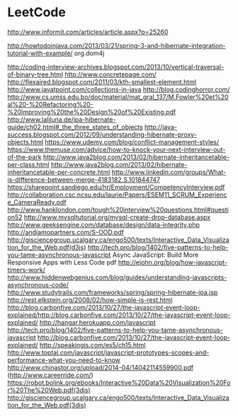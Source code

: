 LeetCode
========
http://www.informit.com/articles/article.aspx?p=25260

http://howtodoinjava.com/2013/03/21/spring-3-and-hibernate-integration-tutorial-with-example/
org.dom4j

http://coding-interview-archives.blogspot.com/2013/10/vertical-traversal-of-binary-tree.html
http://www.concretepage.com/
http://flexaired.blogspot.com/2011/03/kth-smallest-element.html
http://www.javatpoint.com/collections-in-java
http://blog.codinghorror.com/
http://www.cs.umss.edu.bo/doc/material/mat_gral_137/M.Fowler%20et%20al%20-%20Refactoring%20-%20Improving%20the%20Design%20of%20Existing.pdf
http://www.laliluna.de/jpa-hibernate-guide/ch02.html#_the_three_states_of_objects
http://java-success.blogspot.com/2012/09/understanding-hibernate-proxy-objects.html
https://www.udemy.com/blog/conflict-management-styles/
https://www.themuse.com/advice/how-to-knock-your-next-interview-out-of-the-park
http://www.java2blog.com/2013/02/hibernate-inheritancetable-per-class.html
http://www.java2blog.com/2013/02/hibernate-inheritancetable-per-concrete.html
http://www.linkedin.com/groups/What-is-difference-between-merge-4183182.S.101844747
https://sharepoint.sandiego.edu/hr/Employment/CompetencyInterview.pdf
http://collaboration.csc.ncsu.edu/laurie/Papers/ESEM11_SCRUM_Experience_CameraReady.pdf
http://www.hanklondon.com/tough%20interview%20questions.html#question52
http://www.mysqltutorial.org/mysql-create-drop-database.aspx
http://www.geeksengine.com/database/design/data-integrity.php
http://andiamopartners.com/S-OOD.pdf
http://gisciencegroup.ucalgary.ca/engo500/texts/Interactive_Data_Visualization_for_the_Web.pdf(d3js)
http://tech.pro/blog/1402/five-patterns-to-help-you-tame-asynchronous-javascript
Async JavaScript: Build More Responsive Apps with Less Code pdf
http://ejohn.org/blog/how-javascript-timers-work/
http://www.hiddenwebgenius.com/blog/guides/understanding-javascripts-asynchronous-code/
http://www.studytrails.com/frameworks/spring/spring-hibernate-jpa.jsp
http://rest.elkstein.org/2008/02/how-simple-is-rest.html
http://blog.carbonfive.com/2013/10/27/the-javascript-event-loop-explained/http://blog.carbonfive.com/2013/10/27/the-javascript-event-loop-explained/
http://hangar.herokuapp.com/javascript
http://tech.pro/blog/1402/five-patterns-to-help-you-tame-asynchronous-javascript
http://blog.carbonfive.com/2013/10/27/the-javascript-event-loop-explained/
http://speakingjs.com/es5/ch15.html
http://www.toptal.com/javascript/javascript-prototypes-scopes-and-performance-what-you-need-to-know
http://www.chinastor.org/upload/2014-04/14042114559900.pdf
(http://www.careerride.com/)
https://robot.bolink.org/ebooks/Interactive%20Data%20Visualization%20For%20The%20Web.pdf(3djs)
http://gisciencegroup.ucalgary.ca/engo500/texts/Interactive_Data_Visualization_for_the_Web.pdf(3djs)

